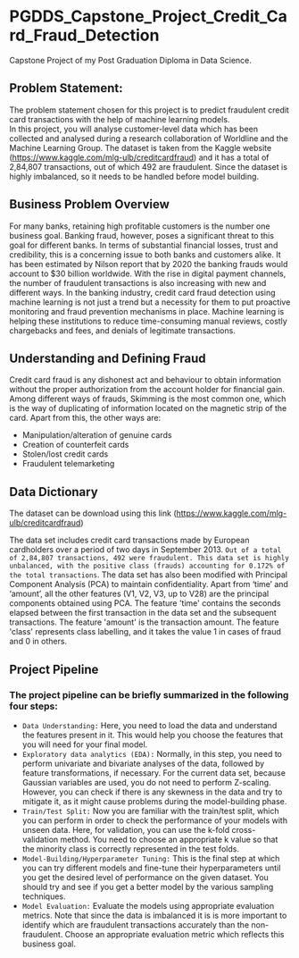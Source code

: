 # PGDDS_Capstone_Project_Credit_Card_Fraud_Detection
Capstone Project of my Post Graduation Diploma in Data Science.

## Problem Statement:
The problem statement chosen for this project is to predict fraudulent credit card transactions with the help of machine learning models.  
In this project, you will analyse customer-level data which has been collected and analysed during a research collaboration of Worldline and the Machine Learning Group.
The dataset is taken from the Kaggle website (https://www.kaggle.com/mlg-ulb/creditcardfraud) and it has a total of 2,84,807 transactions, out of which 492 are fraudulent. Since the dataset is highly imbalanced, so it needs to be handled before model building.

## Business Problem Overview
For many banks, retaining high profitable customers is the number one business goal. Banking fraud, however, poses a significant threat to this goal for different banks. In terms of substantial financial losses, trust and credibility, this is a concerning issue to both banks and customers alike.
It has been estimated by Nilson report that by 2020 the banking frauds would account to $30 billion worldwide. With the rise in digital payment channels, the number of fraudulent transactions is also increasing with new and different ways.
In the banking industry, credit card fraud detection using machine learning is not just a trend but a necessity for them to put proactive monitoring and fraud prevention mechanisms in place. Machine learning is helping these institutions to reduce time-consuming manual reviews, costly chargebacks and fees, and denials of legitimate transactions.

## Understanding and Defining Fraud
Credit card fraud is any dishonest act and behaviour to obtain information without the proper authorization from the account holder for financial gain. Among different ways of frauds, Skimming is the most common one, which is the way of duplicating of information located on the magnetic strip of the card.  Apart from this, the other ways are:
* Manipulation/alteration of genuine cards
* Creation of counterfeit cards
* Stolen/lost credit cards
* Fraudulent telemarketing

## Data Dictionary
The dataset can be download using this link (https://www.kaggle.com/mlg-ulb/creditcardfraud) 

The data set includes credit card transactions made by European cardholders over a period of two days in September 2013. `Out of a total of 2,84,807 transactions, 492 were fraudulent. This data set is highly unbalanced, with the positive class (frauds) accounting for 0.172% of the total transactions`. The data set has also been modified with Principal Component Analysis (PCA) to maintain confidentiality. Apart from ‘time’ and ‘amount’, all the other features (V1, V2, V3, up to V28) are the principal components obtained using PCA. The feature 'time' contains the seconds elapsed between the first transaction in the data set and the subsequent transactions. The feature 'amount' is the transaction amount. The feature 'class' represents class labelling, and it takes the value 1 in cases of fraud and 0 in others.

## Project Pipeline
### The project pipeline can be briefly summarized in the following four steps:
* `Data Understanding:` Here, you need to load the data and understand the features present in it. This would help you choose the features that you will need for your final model.  
* `Exploratory data analytics (EDA):` Normally, in this step, you need to perform univariate and bivariate analyses of the data, followed by feature transformations, if necessary. For the current data set, because Gaussian variables are used, you do not need to perform Z-scaling. However, you can check if there is any skewness in the data and try to mitigate it, as it might cause problems during the model-building phase.  
* `Train/Test Split:` Now you are familiar with the train/test split, which you can perform in order to check the performance of your models with unseen data. Here, for validation, you can use the k-fold cross-validation method. You need to choose an appropriate k value so that the minority class is correctly represented in the test folds.  
* `Model-Building/Hyperparameter Tuning:` This is the final step at which you can try different models and fine-tune their hyperparameters until you get the desired level of performance on the given dataset. You should try and see if you get a better model by the various sampling techniques.  
* `Model Evaluation:` Evaluate the models using appropriate evaluation metrics. Note that since the data is imbalanced it is is more important to identify which are fraudulent transactions accurately than the non-fraudulent. Choose an appropriate evaluation metric which reflects this business goal.
